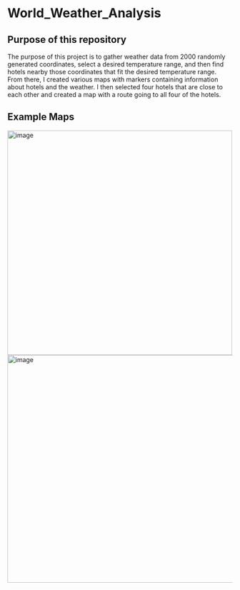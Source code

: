 # World_Weather_Analysis
## Purpose of this repository
The purpose of this project is to gather weather data from 2000 randomly generated coordinates, select a desired temperature range, and then find hotels nearby those coordinates that fit the desired temperature range. From there, I created various maps with markers containing information about hotels and the weather. I then selected four hotels that are close to each other and created a map with a route going to all four of the hotels.

## Example Maps
<img width="503" alt="image" src="https://user-images.githubusercontent.com/102273449/193717659-a9758229-393a-4534-9805-ee17e074c2ed.png">

<img width="510" alt="image" src="https://user-images.githubusercontent.com/102273449/193717705-57ed73d7-291d-4165-8640-600cd167db85.png">

